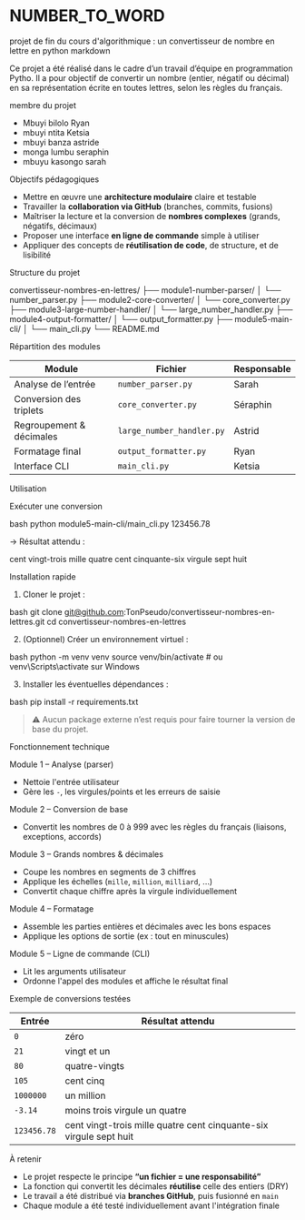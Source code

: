 # NUMBER_TO_WORD
projet de fin du cours d'algorithmique : un convertisseur de nombre en lettre en python
markdown


Ce projet a été réalisé dans le cadre d’un travail d’équipe en programmation Pytho. Il a pour objectif de convertir un nombre (entier, négatif ou décimal) en sa représentation écrite en toutes lettres, selon les règles du français.

membre du projet
- Mbuyi bilolo Ryan
- mbuyi ntita Ketsia
- mbuyi banza astride
- monga lumbu seraphin
- mbuyu kasongo sarah 

Objectifs pédagogiques

- Mettre en œuvre une **architecture modulaire** claire et testable
- Travailler la **collaboration via GitHub** (branches, commits, fusions)
- Maîtriser la lecture et la conversion de **nombres complexes** (grands, négatifs, décimaux)
- Proposer une interface **en ligne de commande** simple à utiliser
- Appliquer des concepts de **réutilisation de code**, de structure, et de lisibilité

  
 Structure du projet


convertisseur-nombres-en-lettres/
├── module1-number-parser/
│   └── number_parser.py
├── module2-core-converter/
│   └── core_converter.py
├── module3-large-number-handler/
│   └── large_number_handler.py
├── module4-output-formatter/
│   └── output_formatter.py
├── module5-main-cli/
│   └── main_cli.py
└── README.md


 Répartition des modules

| Module                        | Fichier                   | Responsable |
|------------------------------|---------------------------|-------------|
| Analyse de l’entrée          | `number_parser.py`        | Sarah       |
| Conversion des triplets      | `core_converter.py`       | Séraphin    |
| Regroupement & décimales     | `large_number_handler.py` | Astrid      |
| Formatage final              | `output_formatter.py`     | Ryan        |
| Interface CLI                | `main_cli.py`             | Ketsia      |

 Utilisation

 Exécuter une conversion

bash
python module5-main-cli/main_cli.py 123456.78


→ Résultat attendu :

cent vingt-trois mille quatre cent cinquante-six virgule sept huit


 Installation rapide

1. Cloner le projet :

bash
git clone git@github.com:TonPseudo/convertisseur-nombres-en-lettres.git
cd convertisseur-nombres-en-lettres


2. (Optionnel) Créer un environnement virtuel :

bash
python -m venv venv
source venv/bin/activate  # ou venv\Scripts\activate sur Windows


3. Installer les éventuelles dépendances :

bash
pip install -r requirements.txt


> ⚠ Aucun package externe n’est requis pour faire tourner la version de base du projet.



 Fonctionnement technique

 Module 1 – Analyse (parser)
- Nettoie l'entrée utilisateur
- Gère les `-`, les virgules/points et les erreurs de saisie

 Module 2 – Conversion de base
- Convertit les nombres de 0 à 999 avec les règles du français (liaisons, exceptions, accords)

 Module 3 – Grands nombres & décimales
- Coupe les nombres en segments de 3 chiffres
- Applique les échelles (`mille`, `million`, `milliard`, ...)
- Convertit chaque chiffre après la virgule individuellement

 Module 4 – Formatage
- Assemble les parties entières et décimales avec les bons espaces
- Applique les options de sortie (ex : tout en minuscules)

 Module 5 – Ligne de commande (CLI)
- Lit les arguments utilisateur
- Ordonne l'appel des modules et affiche le résultat final

 Exemple de conversions testées

| Entrée     | Résultat attendu                                  |
|------------|---------------------------------------------------|
| `0`        | zéro                                              |
| `21`       | vingt et un                                       |
| `80`       | quatre-vingts                                     |
| `105`      | cent cinq                                         |
| `1000000`  | un million                                        |
| `-3.14`    | moins trois virgule un quatre                     |
| `123456.78`| cent vingt-trois mille quatre cent cinquante-six virgule sept huit |


 À retenir

- Le projet respecte le principe **“un fichier = une responsabilité”**
- La fonction qui convertit les décimales **réutilise** celle des entiers (DRY)
- Le travail a été distribué via **branches GitHub**, puis fusionné en `main`
- Chaque module a été testé individuellement avant l'intégration finale




